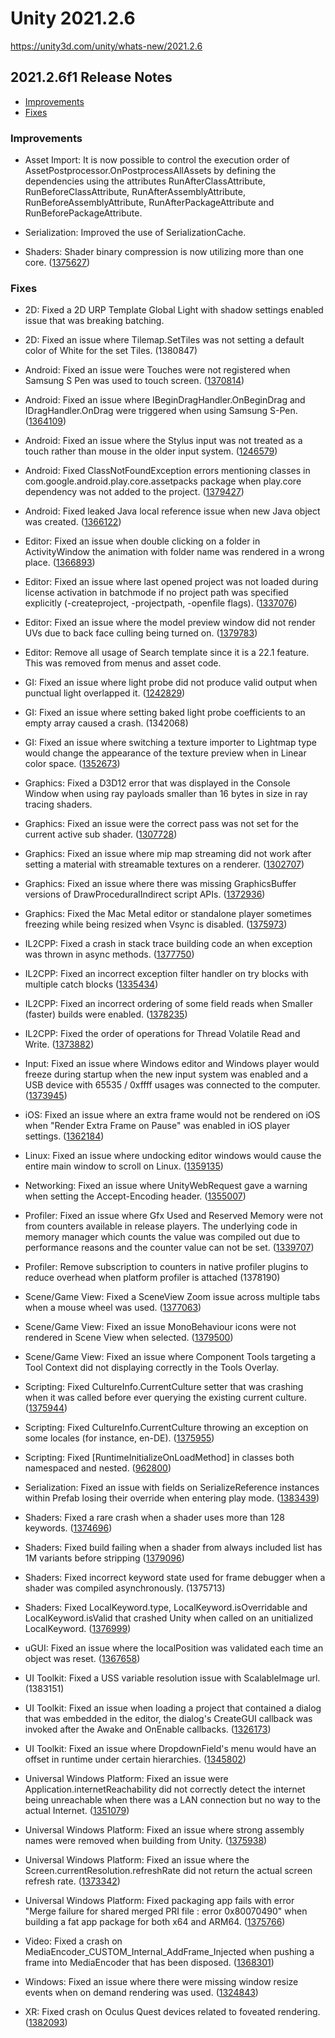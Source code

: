 # Unity 2021.2.6

https://unity3d.com/unity/whats-new/2021.2.6

## 2021.2.6f1 Release Notes

- [Improvements](#improvements)
- [Fixes](#fixes)


### Improvements

*   Asset Import: It is now possible to control the execution order of AssetPostprocessor.OnPostprocessAllAssets by defining the dependencies using the attributes RunAfterClassAttribute, RunBeforeClassAttribute, RunAfterAssemblyAttribute, RunBeforeAssemblyAttribute, RunAfterPackageAttribute and RunBeforePackageAttribute.
    
*   Serialization: Improved the use of SerializationCache.
    
*   Shaders: Shader binary compression is now utilizing more than one core. ([1375627](https://issuetracker.unity3d.com/issues/go-wide-on-shader-compression))
    

### Fixes

*   2D: Fixed a 2D URP Template Global Light with shadow settings enabled issue that was breaking batching.
    
*   2D: Fixed an issue where Tilemap.SetTiles was not setting a default color of White for the set Tiles. (1380847)
    
*   Android: Fixed an issue were Touches were not registered when Samsung S Pen was used to touch screen. ([1370814](https://issuetracker.unity3d.com/issues/android-samsung-s-pen-input-dot-mouseposition-stops-updating-when-the-s-pen-is-used-on-a-samsung-device))
    
*   Android: Fixed an issue where IBeginDragHandler.OnBeginDrag and IDragHandler.OnDrag were triggered when using Samsung S-Pen. ([1364109](https://issuetracker.unity3d.com/issues/android-samsung-s-pen-ibegindraghandler-dot-onbegindrag-and-idraghandler-dot-ondrag-is-not-triggered-when-using-samsung-s-pen))
    
*   Android: Fixed an issue where the Stylus input was not treated as a touch rather than mouse in the older input system. ([1246579](https://issuetracker.unity3d.com/issues/samsung-s-pen-touches-are-not-registered-when-samsung-s-pen-is-used-to-touch-screen))
    
*   Android: Fixed ClassNotFoundException errors mentioning classes in com.google.android.play.core.assetpacks package when play.core dependency was not added to the project. ([1379427](https://issuetracker.unity3d.com/issues/assetpackstateupdatelistener-classnotfoundexception-in-an-empty-project))
    
*   Android: Fixed leaked Java local reference issue when new Java object was created. ([1366122](https://issuetracker.unity3d.com/issues/android-app-crashes-with-local-reference-table-overflow-when-creating-over-512-androidjavaclass-objects))
    
*   Editor: Fixed an issue when double clicking on a folder in ActivityWindow the animation with folder name was rendered in a wrong place. ([1366893](https://issuetracker.unity3d.com/issues/projectbrowser-double-clicking-on-a-folder-in-activitywindow-the-animation-with-folder-name-remains-in-a-wrong-place))
    
*   Editor: Fixed an issue where last opened project was not loaded during license activation in batchmode if no project path was specified explicitly (-createproject, -projectpath, -openfile flags). ([1337076](https://issuetracker.unity3d.com/issues/activating-unity-license-in-batch-mode-tries-to-open-last-opened-project))
    
*   Editor: Fixed an issue where the model preview window did not render UVs due to back face culling being turned on. ([1379783](https://issuetracker.unity3d.com/issues/preview-window-uv-layout-fails-to-display-the-uvs-of-curve-meshes))
    
*   Editor: Remove all usage of Search template since it is a 22.1 feature. This was removed from menus and asset code.
    
*   GI: Fixed an issue where light probe did not produce valid output when punctual light overlapped it. ([1242829](https://issuetracker.unity3d.com/issues/point-lights-have-no-guard-when-light-probes-are-near-or-overlapping-them-in-progressive-lightmapper))
    
*   GI: Fixed an issue where setting baked light probe coefficients to an empty array caused a crash. (1342068)
    
*   GI: Fixed an issue where switching a texture importer to Lightmap type would change the appearance of the texture preview when in Linear color space. ([1352673](https://issuetracker.unity3d.com/issues/webgl-lightmap-gets-darker-when-changing-to-compressed-or-higher-than-16-bit-texture-format-and-switched-to-webgl-platform))
    
*   Graphics: Fixed a D3D12 error that was displayed in the Console Window when using ray payloads smaller than 16 bytes in size in ray tracing shaders.
    
*   Graphics: Fixed an issue were the correct pass was not set for the current active sub shader. ([1307728](https://issuetracker.unity3d.com/issues/srp-batcher-on-the-shader-graph-with-hdrp-and-universal-targets-is-not-compatible-when-hdrp-package-was-installed-after-urp))
    
*   Graphics: Fixed an issue where mip map streaming did not work after setting a material with streamable textures on a renderer. ([1302707](https://issuetracker.unity3d.com/issues/materials-applied-to-gameobjects-at-runtime-from-resources-slash-addressables-are-low-resolution-when-texture-streaming-is-enabled))
    
*   Graphics: Fixed an issue where there was missing GraphicsBuffer versions of DrawProceduralIndirect script APIs. ([1372936](https://issuetracker.unity3d.com/issues/graphics-dot-drawproceduralindirect-method-doesnt-have-an-override-with-graphicbuffers-instead-of-computegraphics))
    
*   Graphics: Fixed the Mac Metal editor or standalone player sometimes freezing while being resized when Vsync is disabled. ([1375973](https://issuetracker.unity3d.com/issues/apple-silicon-editor-freezes-when-resizing-game-view))
    
*   IL2CPP: Fixed a crash in stack trace building code an when exception was thrown in async methods. ([1377750](https://issuetracker.unity3d.com/issues/player-crash-on-system-dot-net-dot-http-dot-httpclient-when-awaiting-network-response))
    
*   IL2CPP: Fixed an incorrect exception filter handler on try blocks with multiple catch blocks ([1335434](https://issuetracker.unity3d.com/issues/ios-il2cpp-try-catch-when-filter-fails))
    
*   IL2CPP: Fixed an incorrect ordering of some field reads when Smaller (faster) builds were enabled. ([1378235](https://issuetracker.unity3d.com/issues/exception-in-input-system-ui-input-module-when-il2cpp-code-generation-is-set-to-faster-smaller-builds))
    
*   IL2CPP: Fixed the order of operations for Thread Volatile Read and Write. ([1373882](https://issuetracker.unity3d.com/issues/il2cpp-thread-volatileread-is-added-to-build-instead-of-volatileread-when-calling-thread-dot-volatileread))
    
*   Input: Fixed an issue where Windows editor and Windows player would freeze during startup when the new input system was enabled and a USB device with 65535 / 0xffff usages was connected to the computer. ([1373945](https://issuetracker.unity3d.com/issues/new-input-system-windows-native-backend-gets-stuck-in-infinite-loop-when-usb-hid-device-with-0xffff-usage-max-is-plugged-in))
    
*   iOS: Fixed an issue where an extra frame would not be rendered on iOS when "Render Extra Frame on Pause" was enabled in iOS player settings. ([1362184](https://issuetracker.unity3d.com/issues/ios-extra-frame-not-rendered-in-app-switcher-when-multithreaded-rendering-or-render-extra-frame-on-pause-is-on))
    
*   Linux: Fixed an issue where undocking editor windows would cause the entire main window to scroll on Linux. ([1359135](https://issuetracker.unity3d.com/issues/linux-editor-can-scroll-entire-editor-interface-after-certain-window-docking-actions))
    
*   Networking: Fixed an issue where UnityWebRequest gave a warning when setting the Accept-Encoding header. ([1355007](https://issuetracker.unity3d.com/issues/warning-is-logged-when-using-unitywebrequest-to-set-the-header-to-accept-encoding))
    
*   Profiler: Fixed an issue where Gfx Used and Reserved Memory were not from counters available in release players. The underlying code in memory manager which counts the value was compiled out due to performance reasons and the counter value can not be set. ([1339707](https://issuetracker.unity3d.com/issues/profilerrecorder-gfx-used-memory-is-not-compiled-out-of-builds))
    
*   Profiler: Remove subscription to counters in native profiler plugins to reduce overhead when platform profiler is attached (1378190)
    
*   Scene/Game View: Fixed a SceneView Zoom issue across multiple tabs when a mouse wheel was used. ([1377063](https://issuetracker.unity3d.com/issues/zoom-syncs-across-multiple-newly-added-sceneview-tabs))
    
*   Scene/Game View: Fixed an issue MonoBehaviour icons were not rendered in Scene View when selected. ([1379500](https://issuetracker.unity3d.com/issues/attaching-an-icon-to-a-monobehaviour-script-disappears-when-selecting-the-game-object))
    
*   Scene/Game View: Fixed an issue where Component Tools targeting a Tool Context did not displaying correctly in the Tools Overlay.
    
*   Scripting: Fixed CultureInfo.CurrentCulture setter that was crashing when it was called before ever querying the existing current culture. ([1375944](https://issuetracker.unity3d.com/issues/uwp-uwp-build-crashes-when-changing-the-thread-cultureinfo))
    
*   Scripting: Fixed CultureInfo.CurrentCulture throwing an exception on some locales (for instance, en-DE). ([1375955](https://issuetracker.unity3d.com/issues/culturenotfoundexception-culture-name-en-de-is-not-supported-error-thrown-when-windows-display-language-is-english-germany))
    
*   Scripting: Fixed \[RuntimeInitializeOnLoadMethod\] in classes both namespaced and nested. ([962800](https://issuetracker.unity3d.com/issues/runtimeinitializeonloadmethod-is-not-called-if-it-is-part-of-nested-class))
    
*   Serialization: Fixed an issue with fields on SerializeReference instances within Prefab losing their override when entering play mode. ([1383439](https://issuetracker.unity3d.com/issues/serialisation-going-into-play-mode-does-not-deserialize-the-object-properly))
    
*   Shaders: Fixed a rare crash when a shader uses more than 128 keywords. ([1374696](https://issuetracker.unity3d.com/issues/crash-when-applying-material-to-mesh))
    
*   Shaders: Fixed build failing when a shader from always included list has 1M variants before stripping ([1379096](https://issuetracker.unity3d.com/issues/one-million-variant-limit-for-always-included-shaders-is-checked-before-stripping))
    
*   Shaders: Fixed incorrect keyword state used for frame debugger when a shader was compiled asynchronously. (1375713)
    
*   Shaders: Fixed LocalKeyword.type, LocalKeyword.isOverridable and LocalKeyword.isValid that crashed Unity when called on an unitialized LocalKeyword. ([1376999](https://issuetracker.unity3d.com/issues/unity-crashes-when-calling-isvalid-or-isoverridable-or-type-on-an-uninitialized-localkeyword-variable))
    
*   uGUI: Fixed an issue where the localPosition was validated each time an object was reset. ([1367658](https://issuetracker.unity3d.com/issues/reverting-prefab-overrides-in-prefab-instance-causes-unnecessary-changes-to-child-transform-values))
    
*   UI Toolkit: Fixed a USS variable resolution issue with ScalableImage url. (1383151)
    
*   UI Toolkit: Fixed an issue when loading a project that contained a dialog that was embedded in the editor, the dialog's CreateGUI callback was invoked after the Awake and OnEnable callbacks. ([1326173](https://issuetracker.unity3d.com/issues/creategui-gets-executed-before-awake-and-onenable-when-opening-a-project-with-a-custom-window-already-open))
    
*   UI Toolkit: Fixed an issue where DropdownField's menu would have an offset in runtime under certain hierarchies. ([1345802](https://issuetracker.unity3d.com/issues/changing-the-attributes-of-a-contentcontainer-of-a-panel-missplaces-the-dropdown-attached-to-it))
    
*   Universal Windows Platform: Fixed an issue were Application.internetReachability did not correctly detect the internet being unreachable when there was a LAN connection but no way to the actual Internet. ([1351079](https://issuetracker.unity3d.com/issues/uwp-application-dot-internetreachability-gets-the-wrong-values-when-built-on-universal-windows-platform))
    
*   Universal Windows Platform: Fixed an issue where strong assembly names were removed when building from Unity. ([1375938](https://issuetracker.unity3d.com/issues/uwp-sign-key-of-net-plugins-removed-when-built-on-uwp-platform))
    
*   Universal Windows Platform: Fixed an issue where the Screen.currentResolution.refreshRate did not return the actual screen refresh rate. ([1373342](https://issuetracker.unity3d.com/issues/uwp-screen-dot-currentresolution-dot-refreshrate-returns-0-when-used-in-uwp-build))
    
*   Universal Windows Platform: Fixed packaging app fails with error "Merge failure for shared merged PRI file : error 0x80070490" when building a fat app package for both x64 and ARM64. ([1375766](https://issuetracker.unity3d.com/issues/merge-failure-for-shared-merged-pri-file-error-0x80070490-thrown-when-installing-app-package-targeted-for-arm-x86-and-x64))
    
*   Video: Fixed a crash on MediaEncoder\_CUSTOM\_Internal\_AddFrame\_Injected when pushing a frame into MediaEncoder that has been disposed. ([1368301](https://issuetracker.unity3d.com/issues/crash-on-mediaencoder-custom-internal-addframe-injected-when-pushing-a-frame-into-mediaencoder-that-has-been-disposed))
    
*   Windows: Fixed an issue where there were missing window resize events when on demand rendering was used. ([1324843](https://issuetracker.unity3d.com/issues/srp-artifacts-appear-in-the-player-when-changing-the-size-of-the-window-and-ondemandrendering-dot-renderframeinterval-is-called))
    
*   XR: Fixed crash on Oculus Quest devices related to foveated rendering. ([1382093](https://issuetracker.unity3d.com/issues/xr-vulkan-oculus-crash-launching-app-on-quest))